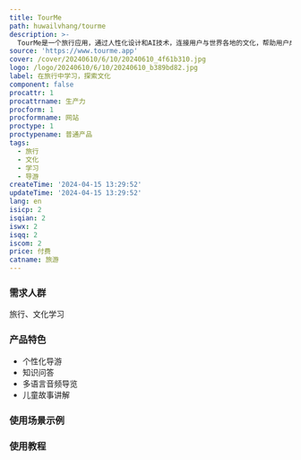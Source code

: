 ```yaml
---
title: TourMe
path: huwailvhang/tourme
description: >-
  TourMe是一个旅行应用，通过人性化设计和AI技术，连接用户与世界各地的文化，帮助用户成为自己的导游。用户可以根据自己的兴趣和学习风格，快速获取到符合自己偏好的旅行内容，包括导游、知识问答等。TourMe提供英语和西班牙语的音频导览，还有针对儿童的故事讲解。用户可以通过TourMe探索全球的城市和国家，学习和体验不同文化。TourMe有免费和付费的会员服务。
source: 'https://www.tourme.app'
cover: /cover/20240610/6/10/20240610_4f61b310.jpg
logo: /logo/20240610/6/10/20240610_b389bd82.jpg
label: 在旅行中学习，探索文化
component: false
procattr: 1
procattrname: 生产力
procform: 1
procformname: 网站
proctype: 1
proctypename: 普通产品
tags:
  - 旅行
  - 文化
  - 学习
  - 导游
createTime: '2024-04-15 13:29:52'
updateTime: '2024-04-15 13:29:52'
lang: en
isicp: 2
isqian: 2
iswx: 2
isqq: 2
iscom: 2
price: 付费
catname: 旅游
---
```




### 需求人群
旅行、文化学习

### 产品特色
* 个性化导游
* 知识问答
* 多语言音频导览
* 儿童故事讲解

### 使用场景示例


### 使用教程


  
